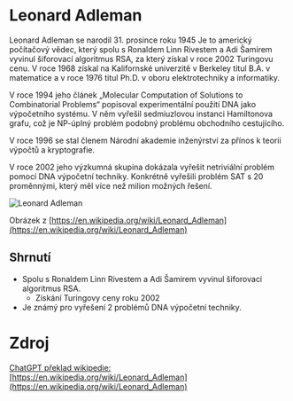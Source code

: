 # Leonard Adleman
Leonard Adleman se narodil 31. prosince roku 1945 Je to americký počítačový vědec, který spolu s Ronaldem Linn Rivestem a Adi Šamirem vyvinul šiforovací algoritmus RSA, za který získal v roce 2002 Turingovu cenu. V roce 1968 získal na Kalifornské univerzitě v Berkeley titul B.A. v matematice a v roce 1976 titul Ph.D. v oboru elektrotechniky a informatiky.

V roce 1994 jeho článek „Molecular Computation of Solutions to Combinatorial Problems“ popisoval experimentální použití DNA jako výpočetního systému. V něm vyřešil sedmiuzlovou instanci Hamiltonova grafu, což je NP-úplný problém podobný problému obchodního cestujícího.

V roce 1996 se stal členem Národní akademie inženýrství za přínos k teorii výpočtů a kryptografie. 

V roce 2002 jeho výzkumná skupina dokázala vyřešit netriviální problém pomocí DNA výpočetní techniky. Konkrétně vyřešili problém SAT s 20 proměnnými, který měl více než milion možných řešení.


![Leonard Adleman](https://upload.wikimedia.org/wikipedia/commons/a/af/Len-mankin-pic.jpg?download)

Obrázek z [https://en.wikipedia.org/wiki/Leonard_Adleman](https://en.wikipedia.org/wiki/Leonard_Adleman)

## Shrnutí
- Spolu s Ronaldem Linn Rivestem a Adi Šamirem vyvinul šiforovací algoritmus RSA.
  - Získání Turingovy ceny roku 2002
- Je známý pro vyřešení 2 problémů DNA výpočetní techniky.

# Zdroj
[ChatGPT překlad wikipedie:](https://chatgpt.com/share/66eb4ae6-7ca0-8005-a09c-2f7866adbbc2)
[https://en.wikipedia.org/wiki/Leonard_Adleman](https://en.wikipedia.org/wiki/Leonard_Adleman)
